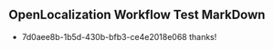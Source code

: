 ## OpenLocalization Workflow Test MarkDown
* 7d0aee8b-1b5d-430b-bfb3-ce4e2018e068 thanks!

<!--HONumber=Jul16_HO2-->


